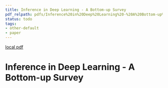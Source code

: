 ```yaml
---
title: Inference in Deep Learning - A Bottom-up Survey
pdf_relpath: pdfs/Inference%20in%20Deep%20Learning%20-%20A%20Bottom-up%20Survey.pdf
status: todo
tags:
- other-default
- paper
---
```


[local pdf](../../../pdfs/Inference%20in%20Deep%20Learning%20-%20A%20Bottom-up%20Survey.pdf)

# Inference in Deep Learning - A Bottom-up Survey
